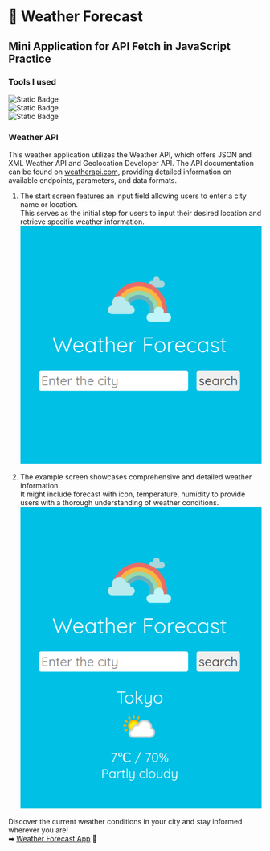 # 🌈 Weather Forecast 
## Mini Application for API Fetch in JavaScript Practice


### Tools I used
![Static Badge](https://img.shields.io/badge/HTML5-e0ffff?style=for-the-badge&logo=HTML5)  
![Static Badge](https://img.shields.io/badge/CSS3-e0ffff?style=for-the-badge&logo=CSS3)  
![Static Badge](https://img.shields.io/badge/JavaScript-e0ffff?style=for-the-badge&logo=JavaScript) 

### Weather API  
This weather application utilizes the Weather API, which offers JSON and XML Weather API and Geolocation Developer API.   The API documentation can be found on [weatherapi.com](https://www.weatherapi.com/), providing detailed information on available endpoints, parameters, and data formats.

1. The start screen features an input field allowing users to enter a city name or location.  
This serves as the initial step for users to input their desired location and retrieve specific weather information.
![Weather app start screen](./img/readme_image1.png) 

2. The example screen showcases comprehensive and detailed weather information.  
It might include forecast with icon, temperature, humidity to provide users with a thorough understanding of weather conditions.
![Weather app example screen](./img/readme_image2.png) 

Discover the current weather conditions in your city and stay informed wherever you are!  
➡ [Weather Forecast App](https://yukosuga.github.io/weather-forecast/) 🌈